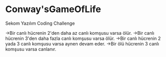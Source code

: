 # Conway'sGameOfLife
Sekom Yazılım Coding Challenge

->Bir canlı hücrenin 2'den daha az canlı komşusu varsa ölür.
->Bir canlı hücrenin 3'den daha fazla canlı komşusu varsa ölür.
->Bir canlı hücrenin 2 yada 3 canlı komşusu varsa aynen devam eder.
->Bir ölü hücrenin 3 canlı komşusu varsa canlanır.







